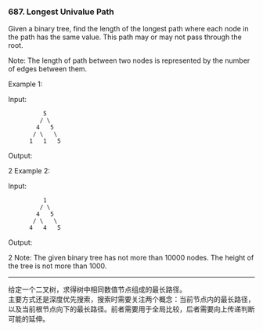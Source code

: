 ### 687. Longest Univalue Path

Given a binary tree, find the length of the longest path where each node in the path has the same value. This path may or may not pass through the root.

Note: The length of path between two nodes is represented by the number of edges between them.

Example 1:

Input:

              5
             / \
            4   5
           / \   \
          1   1   5
Output:

2
Example 2:

Input:

              1
             / \
            4   5
           / \   \
          4   4   5
Output:

2
Note: The given binary tree has not more than 10000 nodes. The height of the tree is not more than 1000.

* * *

给定一个二叉树，求得树中相同数值节点组成的最长路径。   
主要方式还是深度优先搜索，搜索时需要关注两个概念：当前节点内的最长路径，以及当前根节点向下的最长路径。前者需要用于全局比较，后者需要向上传递判断可能的延伸。   



